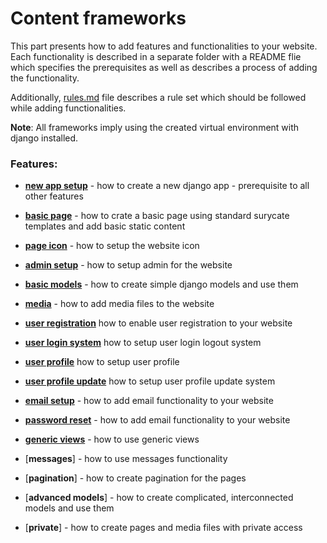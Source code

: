 # Content frameworks

This part presents how to add features and functionalities to your website. Each functionality is described in a separate folder with a README flie which specifies the prerequisites as well as describes a process of adding the functionality.

Additionally, [rules.md](/rules.md) file describes a rule set which should be followed while adding functionalities.

**Note**: All frameworks imply using the created virtual environment with django installed. 

### Features:

- [**new app setup**](new_app_setup/) - how to create a new django app - prerequisite to all other features

- [**basic page**](basic_page/) - how to crate a basic page using standard surycate templates and add basic static content

- [**page icon**](page_icon/) - how to setup the website icon

- [**admin setup**](admin_setup/) - how to setup admin for the website

- [**basic models**](basic_models/) - how to create simple django models and use them

- [**media**](media/) - how to add media files to the website

- [**user registration**](user_registration/) how to enable user registration to your website

- [**user login system**](user_login_system/) how to setup user login logout system

- [**user profile**](user_profile/) how to setup user profile

- [**user profile update**](user_profile_update/) how to setup user profile update system

- [**email setup**](email_setup/) - how to add email functionality to your website 

- [**password reset**](password_reset/) - how to add email functionality to your website 

- [**generic views**](generic_views/) - how to use generic views
  
- [**messages**] - how to use messages functionality
  
- [**pagination**] - how to create pagination for the pages

- [**advanced models**] - how to create complicated, interconnected models and use them

- [**private**] - how to create pages and media files with private access
